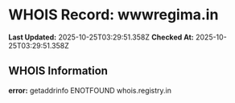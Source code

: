 # WHOIS Record: wwwregima.in

**Last Updated:** 2025-10-25T03:29:51.358Z
**Checked At:** 2025-10-25T03:29:51.358Z

## WHOIS Information

**error:** getaddrinfo ENOTFOUND whois.registry.in


